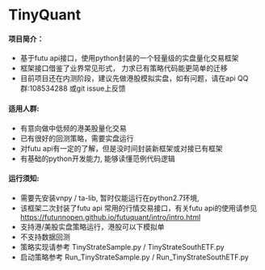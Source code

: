 # TinyQuant
#### 项目简介：
+ 基于futu api接口，使用python封装的一个轻量级的实盘量化交易框架
+ 框架接口借鉴了业界常见形式， 力求已有策略代码能更简单的迁移
+ 目前项目还在内测阶段，建议先做港股模拟实盘，如有问题，请在api QQ群:108534288 或git issue上反馈

#### 适用人群:
+ 有意向做中低频的港美股量化交易
+ 已有很好的回测策略，需要实盘运行
+ 对futu api有一定的了解，但是没时间封装新框架或对接已有框架
+ 有基础的python开发能力, 能够读懂范例代码逻辑

#### 运行须知:
+ 需要先安装vnpy / ta-lib, 暂时仅能运行在python2.7环境,
+ 该框架二次封装了futu api 常用的行情交易接口，有关futu api的使用请参见 https://futunnopen.github.io/futuquant/intro/intro.html
+ 支持港/美股实盘策略运行，港股可以下模拟单
+ 不支持数据回测
+ 策略实现请参考 TinyStrateSample.py / TinyStrateSouthETF.py
+ 启动策略参考 Run_TinyStrateSample.py / Run_TinyStrateSouthETF.py
